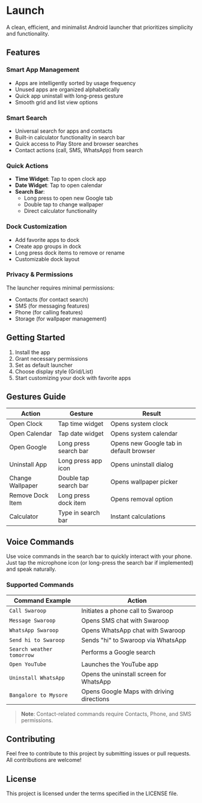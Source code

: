 
# Launch

A clean, efficient, and minimalist Android launcher that prioritizes simplicity and functionality.

## Features

### Smart App Management
- Apps are intelligently sorted by usage frequency
- Unused apps are organized alphabetically
- Quick app uninstall with long-press gesture
- Smooth grid and list view options

### Smart Search
- Universal search for apps and contacts
- Built-in calculator functionality in search bar
- Quick access to Play Store and browser searches
- Contact actions (call, SMS, WhatsApp) from search

### Quick Actions
- **Time Widget**: Tap to open clock app
- **Date Widget**: Tap to open calendar
- **Search Bar**:
    - Long press to open new Google tab
    - Double tap to change wallpaper
    - Direct calculator functionality

### Dock Customization
- Add favorite apps to dock
- Create app groups in dock
- Long press dock items to remove or rename
- Customizable dock layout

### Privacy & Permissions
The launcher requires minimal permissions:
- Contacts (for contact search)
- SMS (for messaging features)
- Phone (for calling features)
- Storage (for wallpaper management)

## Getting Started

1. Install the app
2. Grant necessary permissions
3. Set as default launcher
4. Choose display style (Grid/List)
5. Start customizing your dock with favorite apps

## Gestures Guide

| Action | Gesture | Result |
|--------|---------|--------|
| Open Clock | Tap time widget | Opens system clock |
| Open Calendar | Tap date widget | Opens system calendar |
| Open Google | Long press search bar | Opens new Google tab in default browser |
| Uninstall App | Long press app icon | Opens uninstall dialog |
| Change Wallpaper | Double tap search bar | Opens wallpaper picker |
| Remove Dock Item | Long press dock item | Opens removal option |
| Calculator | Type in search bar | Instant calculations |

## Voice Commands

Use voice commands in the search bar to quickly interact with your phone. Just tap the microphone icon (or long-press the search bar if implemented) and speak naturally.

### Supported Commands

| Command Example           | Action                                         |
|---------------------------|------------------------------------------------|
| `Call Swaroop`            | Initiates a phone call to Swaroop              |
| `Message Swaroop`         | Opens SMS chat with Swaroop                    |
| `WhatsApp Swaroop`        | Opens WhatsApp chat with Swaroop               |
| `Send hi to Swaroop`      | Sends "hi" to Swaroop via WhatsApp             |
| `Search weather tomorrow` | Performs a Google search                       |
| `Open YouTube`            | Launches the YouTube app                       |
| `Uninstall WhatsApp`      | Opens the uninstall screen for WhatsApp        |
| `Bangalore to Mysore`     | Opens Google Maps with driving directions      |

> **Note**: Contact-related commands require Contacts, Phone, and SMS permissions.

## Contributing

Feel free to contribute to this project by submitting issues or pull requests. All contributions are welcome!

## License

This project is licensed under the terms specified in the LICENSE file.
